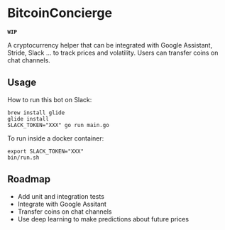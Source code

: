 # BitcoinConcierge
**`WIP`**

A cryptocurrency helper that can be integrated with Google Assistant, Stride, Slack ... to track prices and volatility. Users can transfer coins on chat channels.

## Usage

How to run this bot on Slack:
```
brew install glide
glide install
SLACK_TOKEN="XXX" go run main.go
```

To run inside a docker container:
```$xslt
export SLACK_TOKEN="XXX"
bin/run.sh
```

## Roadmap
* Add unit and integration tests
* Integrate with Google Assitant
* Transfer coins on chat channels
* Use deep learning to make predictions about future prices
